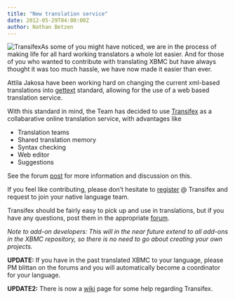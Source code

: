 ```yaml
---
title: "New translation service"
date: 2012-05-29T04:00:00Z
author: Nathan Betzen
---
```


![](/sites/default/files/uploads/API.407b6280f366.webp "Transifex")As some of you might have noticed, we are in the process of making life for all hard working translators a whole lot easier. And for those of you who wanted to contribute with translating XBMC but have always thought it was too much hassle, we have now made it easier than ever.

Attila Jakosa have been working hard on changing the current xml-based translations into [gettext](https://en.wikipedia.org/wiki/Gettext) standard, allowing for the use of a web based translation service.

With this standard in mind, the Team has decided to use [Transifex](https://www.transifex.net/projects/p/XBMC-Main-Frodo/) as a collabarative online translation service, with advantages like

- Translation teams
- Shared translation memory
- Syntax checking
- Web editor
- Suggestions

See the forum [post](https://forum.kodi.tv/showthread.php?tid=132639) for more information and discussion on this.

If you feel like contributing, please don’t hesitate to [register](https://www.transifex.net/plans/signup/free/) @ Transifex and request to join your native language team.

Transifex should be fairly easy to pick up and use in translations, but if you have any questions, post them in the appropriate [forum](https://forum.kodi.tv/forumdisplay.php?fid=90).

_Note to add-on developers: This will in the near future extend to all add-ons in the XBMC repository, so there is no need to go about creating your own projects._

**UPDATE:** If you have in the past translated XBMC to your language, please PM blittan on the forums and you will automatically become a coordinator for your language.

**UPDATE2:** There is now a [wiki](https://kodi.wiki/view/Translation_System) page for some help regarding Transifex.
